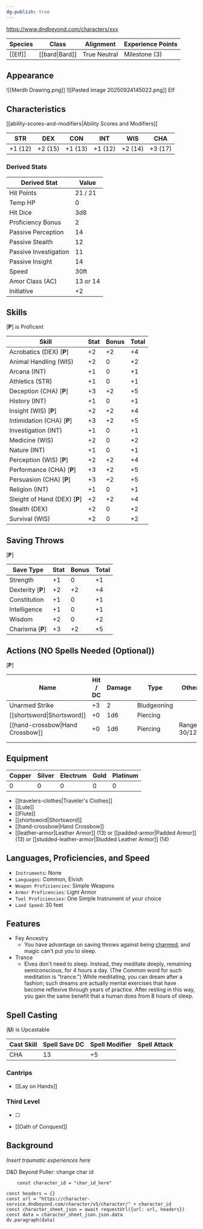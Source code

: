 ```yaml
---
dg-publish: true
---
```

https://www.dndbeyond.com/characters/xxx

| Species | Class          | Alignment    | Experience Points |
| ------- | -------------- | ------------ | ----------------- |
| [[Elf]] | [[bard\|Bard]] | True Neutral | Milestone (3)     |
## Appearance

![[Merdh Drawing.png]]
![[Pasted image 20250924145022.png]]
Elf


## Characteristics
[[ability-scores-and-modifiers|Ability Scores and Modifiers]]

| STR     | DEX     | CON     | INT     | WIS     | CHA     |
| ------- | ------- | ------- | ------- | ------- | ------- |
| +1 (12) | +2 (15) | +1 (13) | +1 (12) | +2 (14) | +3 (17) |

### Derived Stats

| Derived Stat          | Value    |
| --------------------- | -------- |
| Hit Points            | 21 / 21  |
| Temp HP               | 0        |
| Hit Dice              | 3d8      |
| Proficiency Bonus     | 2        |
| Passive Perception    | 14       |
| Passive Stealth       | 12       |
| Passive Investigation | 11       |
| Passive Insight       | 14       |
| Speed                 | 30ft     |
| Amor Class (AC)       | 13 or 14 |
| Initiative            | +2       |

## Skills
[**P**] is Proficent

| Skill                         | Stat | Bonus | Total |
| ----------------------------- | ---- | ----- | ----- |
| Acrobatics (DEX) [**P**]      | +2   | +2    | +4    |
| Animal Handling (WIS)         | +2   | 0     | +2    |
| Arcana (INT)                  | +1   | 0     | +1    |
| Athletics (STR)               | +1   | 0     | +1    |
| Deception (CHA) [**P**]       | +3   | +2    | +5    |
| History (INT)                 | +1   | 0     | +1    |
| Insight (WIS) [**P**]         | +2   | +2    | +4    |
| Intimidation (CHA) [**P**]    | +3   | +2    | +5    |
| Investigation (INT)           | +1   | 0     | +1    |
| Medicine (WIS)                | +2   | 0     | +2    |
| Nature (INT)                  | +1   | 0     | +1    |
| Perception (WIS) [**P**]      | +2   | +2    | +4    |
| Performance (CHA) [**P**]     | +3   | +2    | +5    |
| Persuasion (CHA) [**P**]      | +3   | +2    | +5    |
| Religion (INT)                | +1   | 0     | +1    |
| Sleight of Hand (DEX) [**P**] | +2   | +2    | +4    |
| Stealth (DEX)                 | +2   | 0     | +2    |
| Survival (WIS)                | +2   | 0     | +2    |

## Saving Throws
[**P**]

| Save Type         | Stat | Bonus | Total |
| ----------------- | ---- | ----- | ----- |
| Strength          | +1   | 0     | +1    |
| Dexterity [**P**] | +2   | +2    | +4    |
| Constitution      | +1   | 0     | +1    |
| Intelligence      | +1   | 0     | +1    |
| Wisdom            | +2   | 0     | +2    |
| Charisma [**P**]  | +3   | +2    | +5    |

## Actions (NO Spells Needed (Optional))
[**P**]

| Name                             | Hit / DC | Damage | Type        | Other        |
| -------------------------------- | -------- | ------ | ----------- | ------------ |
| Unarmed Strike                   | +3       | 2      | Bludgeoning |              |
| [[shortsword\|Shortsword]]       | +0       | 1d6    | Piercing    |              |
| [[hand-crossbow\|Hand Crossbow]] | +0       | 1d6    | Piercing    | Range 30/120 |
|                                  |          |        |             |              |
|                                  |          |        |             |              |

## Equipment

| Copper | Silver | Electrum | Gold | Platinum |
| ------ | ------ | -------- | ---- | -------- |
| 0      | 0      | 0        | 0    | 0        |

* [[travelers-clothes|Traveler's Clothes]]
* [[Lute]]
* [[Flute]]
* [[shortsword|Shortsword]]
* [[hand-crossbow|Hand Crossbow]]
* [[leather-armor|Leather Armor]] (13) or [[padded-armor|Padded Armor]] (13) or [[studded-leather-armor|Studded Leather Armor]] (14)

## Languages, Proficiencies, and Speed

* `Instruments`: None
* `Languages`: Common, Elvish
* `Weapon Proficiencies`: Simple Weapons
* `Armor Proficencies`: Light Armor
* `Tool Proficiencies`: One Simple Instrument of your choice
* `Land Speed`: 30 feet

## Features

* Fey Ancestry
	* You have advantage on saving throws against being [charmed](rules/conditions.md#charmed), and magic can't put you to sleep.
* Trance
	* Elves don't need to sleep. Instead, they meditate deeply, remaining semiconscious, for 4 hours a day. (The Common word for such meditation is "trance.") While meditating, you can dream after a fashion; such dreams are actually mental exercises that have become reflexive through years of practice. After resting in this way, you gain the same benefit that a human does from 8 hours of sleep.


## Spell Casting
(**U**) is Upcastable

| Cast Skill | Spell Save DC | Spell Modifier | Spell Attack |
| ---------- | ------------- | -------------- | ------------ |
| CHA        | 13            | +5             |              |

### Cantrips

* [[Lay on Hands]]

### Third Level

* [ ] 
* [[Oath of Conquest]]

## Background

*Insert traumatic experiences here*


D&D Beyond Puller: change char id
```dataviewjs
	const character_id = "char_id_here"

const headers = {}
const url = "https://character-service.dndbeyond.com/character/v5/character/" + character_id
const character_sheet_json = await requestUrl({url: url, headers})
const data = character_sheet_json.json.data
dv.paragraph(data)
```

